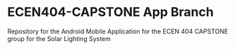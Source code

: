 # ECEN404-CAPSTONE App Branch
Repository for the Android Mobile Application for the ECEN 404 CAPSTONE group for the Solar Lighting System
